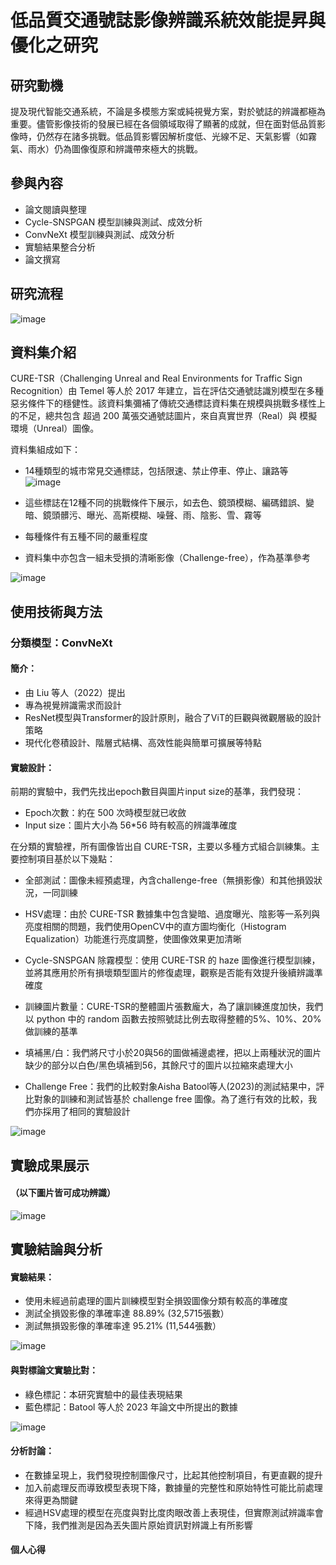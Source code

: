 # 低品質交通號誌影像辨識系統效能提昇與優化之研究
## 研究動機
提及現代智能交通系統，不論是多模態方案或純視覺方案，對於號誌的辨識都極為重要。儘管影像技術的發展已經在各個領域取得了顯著的成就，但在面對低品質影像時，仍然存在諸多挑戰。低品質影響因解析度低、光線不足、天氣影響（如霧氣、雨水）仍為圖像復原和辨識帶來極大的挑戰。

## 參與內容
- 論文閱讀與整理
- Cycle-SNSPGAN 模型訓練與測試、成效分析
- ConvNeXt 模型訓練與測試、成效分析
- 實驗結果整合分析
- 論文撰寫

## 研究流程
![image](https://github.com/user-attachments/assets/1cdfb4b6-12b2-4a5a-930f-5c3d04dcddef)

## 資料集介紹
CURE-TSR（Challenging Unreal and Real Environments for Traffic Sign Recognition）由 Temel 等人於 2017 年建立，旨在評估交通號誌識別模型在多種惡劣條件下的穩健性。該資料集彌補了傳統交通標誌資料集在規模與挑戰多樣性上的不足，總共包含 超過 200 萬張交通號誌圖片，來自真實世界（Real）與 模擬環境（Unreal）圖像。  

資料集組成如下：
- 14種類型的城市常見交通標誌，包括限速、禁止停車、停止、讓路等
  ![image](https://github.com/user-attachments/assets/bccc1018-2908-410a-b2a8-7843effe2916)

- 這些標誌在12種不同的挑戰條件下展示，如去色、鏡頭模糊、編碼錯誤、變暗、鏡頭髒污、曝光、高斯模糊、噪聲、雨、陰影、雪、霧等
- 每種條件有五種不同的嚴重程度
- 資料集中亦包含一組未受損的清晰影像（Challenge-free），作為基準參考
  
![image](https://github.com/user-attachments/assets/bf59a4e6-a27a-40e0-8716-bc7937814c4c)

## 使用技術與方法
### 分類模型：ConvNeXt
#### 簡介：
- 由 Liu 等人（2022）提出
- 專為視覺辨識需求而設計
- ResNet模型與Transformer的設計原則，融合了ViT的巨觀與微觀層級的設計策略
- 現代化卷積設計、階層式結構、高效性能與簡單可擴展等特點

#### 實驗設計：  

前期的實驗中，我們先找出epoch數目與圖片input size的基準，我們發現：
- Epoch次數：約在 500 次時模型就已收斂
- Input size：圖片大小為 56*56 時有較高的辨識準確度 

在分類的實驗裡，所有圖像皆出自 CURE-TSR，主要以多種方式組合訓練集。主要控制項目基於以下幾點：
- 全部測試：圖像未經預處理，內含challenge-free（無損影像）和其他損毀狀況，一同訓練
  
- HSV處理：由於 CURE-TSR 數據集中包含變暗、過度曝光、陰影等一系列與亮度相關的問題，我們使用OpenCV中的直方圖均衡化（Histogram Equalization）功能進行亮度調整，使圖像效果更加清晰
  
- Cycle-SNSPGAN 除霧模型：使用 CURE-TSR 的 haze 圖像進行模型訓練，並將其應用於所有損壞類型圖片的修復處理，觀察是否能有效提升後續辨識準確度
  
- 訓練圖片數量：CURE-TSR的整體圖片張數龐大，為了讓訓練進度加快，我們以 python 中的 random 函數去按照號誌比例去取得整體的5%、10%、20%做訓練的基準
  
- 填補黑/白：我們將尺寸小於20與56的圖做補邊處裡，把以上兩種狀況的圖片缺少的部分以白色/黑色填補到56，其餘尺寸的圖片以拉縮來處理大小
  
- Challenge Free：我們的比較對象Aisha Batool等人(2023)的測試結果中，評比對象的訓練和測試皆基於 challenge free 圖像。為了進行有效的比較，我們亦採用了相同的實驗設計

![image](https://github.com/user-attachments/assets/7a12b371-ff6f-4350-bb72-5ec6a1b8cccf)


## 實驗成果展示
#### （以下圖片皆可成功辨識）

![image](https://github.com/user-attachments/assets/2d13a09d-34e7-4db5-94e8-e358c95b58b7)

## 實驗結論與分析
#### 實驗結果：
- 使用未經過前處理的圖片訓練模型對全損毀圖像分類有較高的準確度
- 測試全損毀影像的準確率達 88.89%  (32,5715張數）
- 測試無損毀影像的準確率達 95.21%  (11,544張數）

![image](https://github.com/user-attachments/assets/825a54f5-c574-4734-b325-cf6625172641)

#### 與對標論文實驗比對：
- 綠色標記：本研究實驗中的最佳表現結果
- 藍色標記：Batool 等人於 2023 年論文中所提出的數據

![image](https://github.com/user-attachments/assets/6bb99b3c-cd53-4509-90d6-abfc8a143edc)

#### 分析討論：
- 在數據呈現上，我們發現控制圖像尺寸，比起其他控制項目，有更直觀的提升
- 加入前處理反而導致模型表現下降，數據量的完整性和原始特性可能比前處理來得更為關鍵
- 經過HSV處理的模型在亮度與對比度肉眼改善上表現佳，但實際測試辨識率會下降，我們推測是因為丟失圖片原始資訊對辨識上有所影響

#### 個人心得




